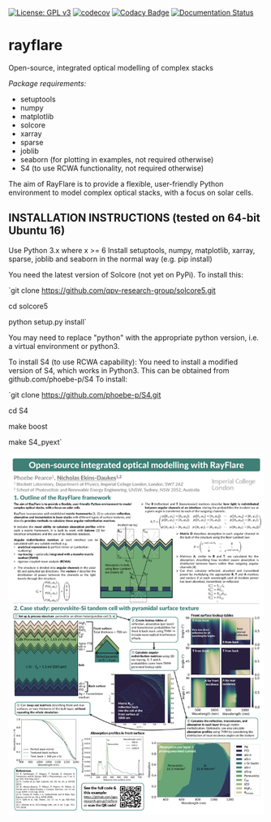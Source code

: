 [![License: GPL v3](https://img.shields.io/badge/License-GPLv3-blue.svg)](https://www.gnu.org/licenses/gpl-3.0)
[![codecov](https://codecov.io/gh/qpv-research-group/rayflare/branch/master/graph/badge.svg)](https://codecov.io/gh/qpv-research-group/rayflare)
[![Codacy Badge](https://app.codacy.com/project/badge/Grade/7ff9180e5f7a460192440895d823ff15)](https://www.codacy.com/gh/qpv-research-group/rayflare?utm_source=github.com&amp;utm_medium=referral&amp;utm_content=qpv-research-group/rayflare&amp;utm_campaign=Badge_Grade)
[![Documentation Status](https://readthedocs.org/projects/rayflare/badge/?version=latest)](https://rayflare.readthedocs.io/en/latest/?badge=latest)


# rayflare
Open-source, integrated optical modelling of complex stacks

*Package requirements:*
- setuptools
- numpy
- matplotlib
- solcore
- xarray
- sparse
- joblib
- seaborn (for plotting in examples, not required otherwise)
- S4 (to use RCWA functionality, not required otherwise)

The aim of RayFlare is to provide a flexible, user-friendly Python environment to model complex optical stacks, with a focus on solar cells. 

INSTALLATION INSTRUCTIONS (tested on 64-bit Ubuntu 16)
-----
Use Python 3.x where x >= 6
Install setuptools, numpy, matplotlib, xarray, sparse, joblib and seaborn in the normal way (e.g. pip install)

You need the latest version of Solcore (not yet on PyPi). To install this:

`git clone https://github.com/qpv-research-group/solcore5.git

cd solcore5

python setup.py install`

You may need to replace "python" with the appropriate python version, i.e. a virtual environment or python3.

To install S4 (to use RCWA capability):
You need to install a modified version of S4, which works in Python3. This can be obtained from github.com/phoebe-p/S4
To install:

`git clone https://github.com/phoebe-p/S4.git

cd S4

make boost

make S4_pyext`


![poster](poster.png "RayFlare poster")
